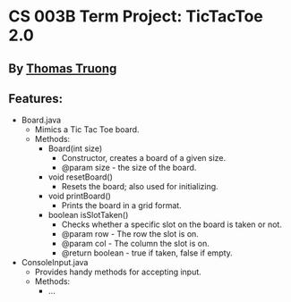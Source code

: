 # CS 003B Term Project: TicTacToe 2.0

## By <ins>Thomas Truong</ins>

## Features:
- Board.java
  - Mimics a Tic Tac Toe board.
  - Methods:
    - Board(int size)
      - Constructor, creates a board of a given size.
      - @param size - the size of the board.
    - void resetBoard()
      - Resets the board; also used for initializing.
    - void printBoard()
      - Prints the board in a grid format.
    - boolean isSlotTaken()
      - Checks whether a specific slot on the board is taken or not.
      - @param row - The row the slot is on.
      - @param col - The column the slot is on.
      - @return boolean - true if taken, false if empty.
- ConsoleInput.java
  - Provides handy methods for accepting input.
  - Methods:
    - ...
